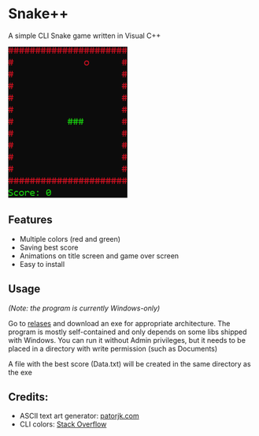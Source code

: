 # Snake++

A simple CLI Snake game written in Visual C++

![snake](https://github.com/KUNGERMOoN/Snake/blob/main/Img/snake.gif?raw=true)

## Features
- Multiple colors (red and green)
- Saving best score
- Animations on title screen and game over screen
- Easy to install

## Usage

_(Note: the program is currently Windows-only)_

Go to [relases](https://github.com/KUNGERMOoN/Snake/releases) and download an exe for appropriate architecture.
The program is mostly self-contained and only depends on some libs shipped with Windows.
You can run it without Admin privileges, but it needs to be placed in a directory with write permission (such as Documents)

A file with the best score (Data.txt) will be created in the same directory as the exe

## Credits:
- ASCII text art generator: [patorjk.com](http://patorjk.com/software/taag/#p=display&f=Big&t=Snake)
- CLI colors: [Stack Overflow](https://stackoverflow.com/a/67195569/21199309)
